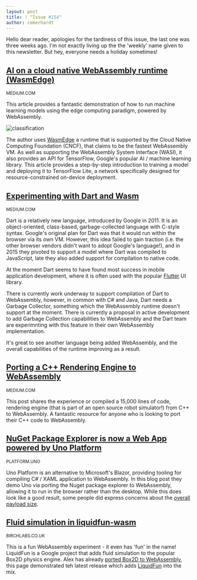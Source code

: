 ```yaml
---
layout: post
title: ! "Issue #154"
author: ceberhardt
---
```


Hello dear reader, apologies for the tardiness of this issue, the last one was three weeks ago. I'm not exactly living up the the 'weekly' name given to this newsletter. But hey, everyone needs a holiday sometimes!

## [AI on a cloud native WebAssembly runtime (WasmEdge)](https://medium.com/wasm/ai-on-a-cloud-native-webassembly-runtime-wasmedge-part-i-3bf3714a64ea)

<small>MEDIUM.COM</SMALL>

This article provides a fantastic demonstration of how to run machine learning models using the edge computing paradigm, powered by WebAssembly.

![classification](https://wasmweekly.news/img/154-1.png)

The author uses [WasmEdge](https://wasmedge.org/) a runtime that is supported by the Cloud Native Computing Foundation (CNCF), that claims to be the fastest WebAssembly VM. As well as supporting the WebAssembly System Interface (WASI), it also provides an API for TensorFlow, Google's popular AI / machine learning library.  This article provides a step-by-step introduction to training a model and deploying it to TensorFlow Lite, a network specifically designed for resource-constrained on-device deployment.

## [Experimenting with Dart and Wasm](https://medium.com/dartlang/experimenting-with-dart-and-wasm-ef7f1c065577)

<small>MEDIUM.COM</SMALL>

Dart is a relatively new language, introduced by Google in 2011. It is an object-oriented, class-based, garbage-collected language with C-style syntax.  Google's original plan for Dart was that it would run within the browser via its own VM. However, this idea failed to gain traction (i.e. the other browser vendors didn't want to adopt Google's language!), and in 2015 they pivoted to support a model where Dart was compiled to JavaScript, late they also added support for compilation to native code.

At the moment Dart seems to have found most success in mobile application development, where it is often used with the popular [Flutter](https://flutter.dev/) UI library.

There is currently work underway to support compilation of Dart to WebAssembly, however, in common with C# and Java, Dart needs a Garbage Collector, something which the WebAssembly runtime doesn't support at the moment. There is currently a proposal in active development to add Garbage Collection capabilities to WebAssembly and the Dart team are experimnting with this feature in their own WebAssembly implementation.

It's great to see another language being added WebAssembly, and the overall capabilities of the runtime improving as a result.

## [Porting a C++ Rendering Engine to WebAssembly](https://medium.com/cyberbotics/porting-a-c-rendering-engine-to-webassembly-9c32d76c31f1)

<small>MEDIUM.COM</SMALL>

This post shares the experience or compiled a 15,000 lines of code, rendering engine (that is part of an open source robot simulator!) from C++ to WebAssembly. A fantastic resource for anyone who is looking to port their C++ code to WebAssembly.

## [NuGet Package Explorer is now a Web App powered by Uno Platform](https://platform.uno/blog/nuget-package-explorer-is-now-a-web-app-powered-by-uno-platform/)

<small>PLATFORM.UNO</SMALL>

Uno Platform is an alternative to Microsoft's Blazor, providing tooling for compiling C# / XAML application to WebAssembly. In this blog post they demo Uno via porting the Nuget package explorer to WebAssembly, allowing it to run in the browser rather than the desktop. While this does look like a good result, some people did express concerns about the [overall payload size](https://twitter.com/sklivvz/status/1421093586737762304).

## [Fluid simulation in liquidfun-wasm](https://birchlabs.co.uk/liquidfun-wasm/)

<small>BIRCHLABS.CO.UK</SMALL>

This is a fun WebAssembly experiment - it even has 'fun' in the name! LiquidFun is a Google project that adds fluid simulation to the popular Box2D physics engine. Alex has already [ported Box2D to WebAssembly](https://github.com/Birch-san/box2d-wasm), this page demonstrated teh latest release which adds [LiquidFun](https://github.com/Birch-san/box2d-wasm/releases/tag/liquidfun-v6.0.4-lf.1) into the mix.